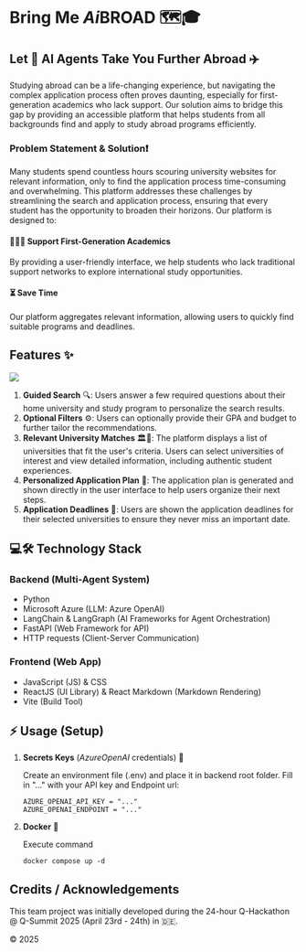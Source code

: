 # Bring Me *Ai*BROAD 🗺️🎓

## Let 🤖 AI Agents Take You Further Abroad ✈️
Studying abroad can be a life-changing experience, but navigating the complex application process often proves daunting, especially for first-generation academics who lack support. Our solution aims to bridge this gap by providing an accessible platform that helps students from all backgrounds find and apply to study abroad programs efficiently.

### Problem Statement & Solution❗
Many students spend countless hours scouring university websites for relevant information, only to find the application process time-consuming and overwhelming. This platform addresses these challenges by streamlining the search and application process, ensuring that every student has the opportunity to broaden their horizons. Our platform is designed to:
#### 🤝👩‍🎓 **Support First-Generation Academics**
By providing a user-friendly interface, we help students who lack traditional support networks to explore international study opportunities.
#### ⏳ **Save Time**
Our platform aggregates relevant information, allowing users to quickly find suitable programs and deadlines.

## Features ✨
![](./assets/Bring_me_Aibroad_preview.gif) 

1. **Guided Search** 🔍:
Users answer a few required questions about their home university and study program to personalize the search results.
2. **Optional Filters** ⚙️:
Users can optionally provide their GPA and budget to further tailor the recommendations.
3. **Relevant University Matches** 🏛️🎯:
The platform displays a list of universities that fit the user's criteria. Users can select universities of interest and view detailed information, including authentic student experiences.
4. **Personalized Application Plan** 📝:
The application plan is generated and shown directly in the user interface to help users organize their next steps.
5. **Application Deadlines** 📅:
Users are shown the application deadlines for their selected universities to ensure they never miss an important date.

## 💻🛠️ Technology Stack
### Backend (Multi-Agent System)
- Python
- Microsoft Azure (LLM: Azure OpenAI)
- LangChain & LangGraph (AI Frameworks for Agent Orchestration)
- FastAPI (Web Framework for API)
- HTTP requests (Client-Server Communication)
### Frontend (Web App)
- JavaScript (JS) & CSS
- ReactJS (UI Library) & React Markdown (Markdown Rendering)
- Vite (Build Tool)

## ⚡️ Usage (Setup)   
1. **Secrets Keys** (*AzureOpenAI* credentials) 🔑

   Create an environment file (.env) and place it in backend root folder. Fill in "..." with your API key and Endpoint url:
   ```
   AZURE_OPENAI_API_KEY = "..."
   AZURE_OPENAI_ENDPOINT = "..."
   ```
2. **Docker** 🐳

   Execute command
   ```
   docker compose up -d
   ```

## Credits / Acknowledgements
This team project was initially developed during the 24-hour Q-Hackathon @ Q-Summit 2025 (April 23rd - 24th) in 🇩🇪.

© 2025
